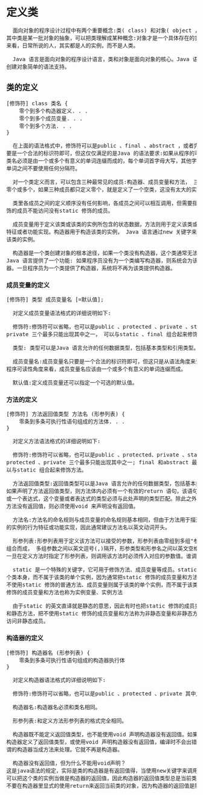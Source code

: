 # 定义类
<pre>
  面向对象的程序设计过程中有两个重要概念:类( class) 和对象( object ，也被称为实例， instance) ,
其中类是某一批对象的抽象，可以把类理解成某种概念:对象才是一个具体存在的实体，从这个意义上
来看，日常所说的人，其实都是人的实例，而不是人类。

  Java 语言是面向对象的程序设计语言，类和对象是面向对象的核心。Java 语言提供了对创建类和
创建对象简单的语法支持。
</pre>

## 类的定义
<pre>
[修饰符] class 类名 {
    零个到多个构造器定义. . .
    零个到多个成员变量. . .
    零个到多个方法. . .
}

  在上面的语法格式中，修饰符可以是public 、final 、abstract ，或者完全省略这三个修饰符，类名只
要是一个合法的标识符即可，但这仅仅满足的是Java 的语法要求:如果从程序的可读性方面来看， Java
类名必须是由一个或多个有意义的单词连缀而成的，每个单词首字母大写，其他字母全部小写，单词与
单词之间不要使用任何分隔符。

  对一个类定义而言，可以包含三种最常见的成员:构造器、成员变量和方法， 三种成员都可以定义
零个或多个，如果三种成员都只定义零个，就是定义了一个空类，这没有太大的实际意义。

  类里各成员之间的定义顺序没有任何影响，各成员之间可以相互调用，但需要指出的是， static 修
饰的成员不能访问没有static 修饰的成员。

  成员变量用于定义该类或该类的实例所包含的状态数据，方法则用于定义该类或该类的实例的行为
特征或者功能实现。构造器用于构造该类的实例， Java 语言通过new 关键字来调用构造器，从而返回
该类的实例。

  构造器是一个类创建对象的根本途径，如果一个类没有构造器，这个类通常无法创建实例。因此，
Java 语言提供了一个功能: 如果程序员没有为一个类编写构造器，则系统会为该类提供一个默认的构造
器。一旦程序员为一个类提供了构造器，系统将不再为该类提供构造器。
</pre>

### 成员变量的定义
<pre>
[修饰符] 类型 成员变量名 [=默认值];
    
  对定义成员变量语法格式的详细说明如下:
  
  修饰符:修饰符可以省略，也可以是public 、protected 、private 、static 、final，其中public 、protected 、
private 三个最多只能出现其中之一， 可以与static 、final 组合起来修饰成员变量。

  类型: 类型可以是Java 语言允许的任何数据类型，包括基本类型和引用类型。
 
  成员变量名:成员变量名只要是一个合法的标识符即可，但这只是从语法角度来说的;如果从
程序可读性角度来看，成员变量名应该由一个或多个有意义的单词连缀而成。

  默认值:定义成员变量还可以指定一个可选的默认值。
</pre>

### 方法的定义
<pre>
[修饰符] 方法返回值类型 方法名 (形参列表) {
    零条到多条可执行性语句组成的方法体. . .
}

  对定义方法语法格式的详细说明如下:
  
  修饰符:修饰符可以省略，也可以是public 、protected、private 、static 、final 、abstract ，其中public 、
protected 、private 三个最多只能出现其中之一; final 和abstract 最多只能出现其中之一，它们可
以与static 组合起来修饰方法。

  方法返回值类型:返回值类型可以是Java 语言允许的任何数据类型，包括基本类型和引用类型:
如果声明了方法返回值类型，则方法体内必须有一个有效的return 语句，该语句返回一个变量
或一个表达式，这个变量或者表达式的类型必须与此处声明的类型匹配。除此之外， 如果一个
方法没有返回值，则必须使用void 来声明没有返回值。

  方法名:方法名的命名规则与成员变量的命名规则基本相同，但由于方法用于描述该类或该类
的实例的行为特征或功能实现，因此通常建议方法名以英文动词开头。

  形参列表:形参列表用于定义该方法可以接受的参数，形参列表由零组到多组"参数类型 形参名"
组合而成， 多组参数之间以英文逗号(,)隔开，形参类型和形参名之间以英文空格隔开。
一旦在定义方法时指定了形参列表，则调用该方法时必须传入对应的参数值。谁调用方法，谁负责为形参赋值。

  static 是一个特殊的关键字，它可用于修饰方法、成员变量等成员。static 修饰的成员表明它属于这
个类本身，而不属于该类的单个实例，因为通常把static 修饰的成员变量和方法也称为类变量、类方法。
不使用static 修饰的普通方法、成员变量则属于该类的单个实例，而不属于该类。因为通常把不使用static
修饰的成员变量和方法也称为实例变量、实例方法

  由于static 的英文直译就是静态的意思，因此有时也把static 修饰的成员变量和方法称为静态变量
和静态方法，把不使用static 修饰的成员变量和方法称为非静态变量和非静态方法。静态成员不能直接
访问非静态成员。
</pre>

### 构造器的定义
<pre>
[修饰符] 构造器名 (形参列表) {
    零条到多条可执行性语句组成的构造器执行体
}

  对定义构造器语法格式的详细说明如下:
  
  修饰符:修饰符可以省略，也可以是public 、protected 、private 其中之一。
  
  构造器名:构造器名必须和类名相同。
  
  形参列表:和定义方法形参列表的格式完全相同。
  
  构造器既不能定义返回值类型，也不能使用void 声明构造器没有返回值。如果为
构造器定义了返回值类型，或使用void 声明构造器没有返回值，编译时不会出错，但Java 会把这个所
谓的构造器当成方法来处理。它就不再是构造器。

  构造器没有返回值，但为什么不能用void声明？
这是java语法的规定，实际是类的构造器是有返回值得，当使用new关键字来调用构造器时，构造器返回该类的实例，
可以把这个类的实例当做是构造器的返回值，因此构造器的返回值类型总是当前类，无需定义返回值类型。但必须注意的是：
不要在构造器里显式的使用return来返回当前类的对象，因为构造器的返回值是隐式的。
</pre>